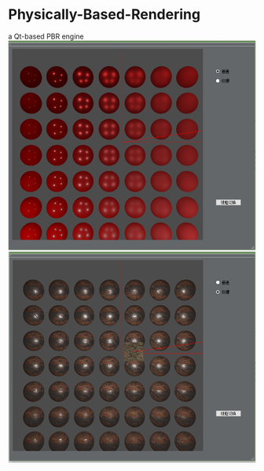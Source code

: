 # Physically-Based-Rendering
 a Qt-based PBR engine
![image](https://github.com/lqj126/Image/blob/main/QQ%E6%88%AA%E5%9B%BE20230126105519.png)
![image](https://github.com/lqj126/Image/blob/main/PBR_Image2.png)
